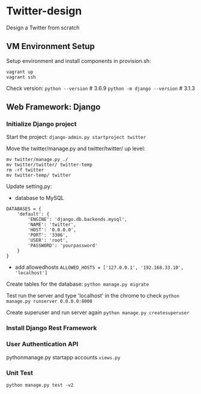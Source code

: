 # Twitter-design
Design a Twitter from scratch

## VM Environment Setup
Setup environment and install components in provision.sh:
```
vagrant up
vagrant ssh
```
Check version:
`python --version`            # 3.6.9
`python -m django --version`  # 3.1.3

## Web Framework: Django
### Initialize Django project
Start the project:
`django-admin.py startproject twitter` 

Move the twitter/manage.py and twitter/twitter/ up level:
```
mv twitter/manage.py ./
mv twitter/twitter/ twitter-temp
rm -rf twitter
mv twitter-temp/ twitter
```

Update setting.py:  
* database to MySQL
```
DATABASES = {
    'default': {
        'ENGINE': 'django.db.backends.mysql',
        'NAME': 'twitter',
        'HOST': '0.0.0.0',
        'PORT': '3306',
        'USER': 'root',
        'PASSWORD': 'yourpassword'
    }
}

```
* add allowedhosts
`ALLOWED_HOSTS = ['127.0.0.1', '192.168.33.10', 'localhost']`

Create tables for the database:
`python manage.py migrate`

Test run the server and type 'localhost' in the chrome to check
`python manage.py runserver 0.0.0.0:8000`

Create superuser and run server again
`python manage.py createsuperuser`

### Install Django Rest Framework

### User Authentication API
pythonmanage.py startapp accounts
`views.py` 

### Unit Test
`python manage.py test -v2`






